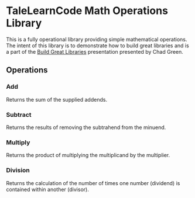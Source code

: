 ﻿# TaleLearnCode Math Operations Library

This is a fully operational library providing simple mathematical operations.  The intent of this library is to demonstrate how to build great libraries and is a part of the [Build Great Libraries](https://polite-dune-01d25ba0f.2.azurestaticapps.net/building-great-libraries.html) presentation presented by Chad Green.

## Operations

### Add
Returns the sum of the supplied addends.

### Subtract
Returns the results of removing the subtrahend from the minuend.

### Multiply
Returns the product of multiplying the multiplicand by the multiplier.

### Division
Returns the calculation of the number of times one number (dividend) is contained within another (divisor).